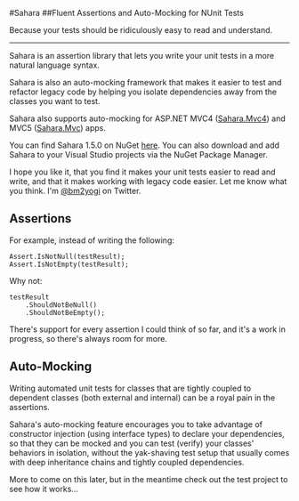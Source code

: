 #Sahara
##Fluent Assertions and Auto-Mocking for NUnit Tests

Because your tests should be ridiculously easy to read and understand. 

--------

Sahara is an assertion library that lets you write your unit tests in a more natural language syntax.

Sahara is also an auto-mocking framework that makes it easier to test and refactor legacy code by helping you isolate dependencies away from the classes you want to test.

Sahara also supports auto-mocking for ASP.NET MVC4 ([Sahara.Mvc4](https://www.nuget.org/packages/Sahara.Mvc4)) and MVC5 ([Sahara.Mvc](https://www.nuget.org/packages/Sahara.Mvc)) apps.

You can find Sahara 1.5.0 on NuGet [here](https://www.nuget.org/packages/Sahara/). You can also download and add Sahara to your Visual Studio projects via the NuGet Package Manager.

I hope you like it, that you find it makes your unit tests easier to read and write, and that it makes working with legacy code easier. Let me know what you think. I'm [@bm2yogi](https://www.twitter.com/bm2yogi) on Twitter.

Assertions
-------------

For example, instead of writing the following:

```
Assert.IsNotNull(testResult);
Assert.IsNotEmpty(testResult);
```

Why not:

```
testResult
    .ShouldNotBeNull()
    .ShouldNotBeEmpty();
```

There's support for every assertion I could think of so far, and it's a work in progress, so there's always room for more.

Auto-Mocking
-----------------
Writing automated unit tests for classes that are tightly coupled to dependent classes (both external and internal) can be a royal pain in the assertions.

Sahara's auto-mocking feature encourages you to take advantage of constructor injection (using interface types) to declare your dependencies, so that they can be mocked and you can test (verify) your classes' behaviors in isolation, without the yak-shaving test setup that usually comes with deep inheritance chains and tightly coupled dependencies.

More to come on this later, but in the meantime check out the test project to see how it works...

